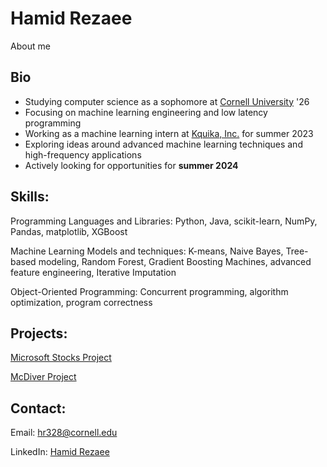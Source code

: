 # Hamid Rezaee
About me

## Bio
* Studying computer science as a sophomore at [Cornell University](https://www.cornell.edu/) '26
* Focusing on machine learning engineering and low latency programming
* Working as a machine learning intern at [Kquika, Inc.](https://www.kquika.com/) for summer 2023
* Exploring ideas around advanced machine learning techniques and high-frequency applications
* Actively looking for opportunities for **summer 2024**

## Skills:
Programming Languages and Libraries: Python, Java, scikit-learn, NumPy, Pandas, matplotlib, XGBoost

Machine Learning Models and techniques: K-means, Naive Bayes, Tree-based modeling, Random Forest, Gradient Boosting Machines, advanced feature engineering, Iterative Imputation

Object-Oriented Programming: Concurrent programming, algorithm optimization, program correctness

## Projects: 
[Microsoft Stocks Project](https://github.com/iamhamidrezaee/MSP)

[McDiver Project](https://github.com/iamhamidrezaee/McDiver)

## Contact:
Email: hr328@cornell.edu

LinkedIn: [Hamid Rezaee](https://www.linkedin.com/in/hamid-rezaee-7735371a7)
